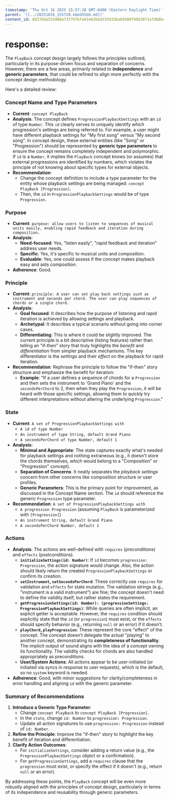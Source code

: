 ```yaml
---
timestamp: 'Thu Oct 16 2025 15:57:20 GMT-0400 (Eastern Daylight Time)'
parent: '[[../20251016_155720.e6ed55bb.md]]'
content_id: 8d37dda533488a73f76fbfe61442bbd335d33ba69388f9683671afdb8bcd2042
---
```


# response:

The `PlayBack` concept design largely follows the principles outlined, particularly in its purpose-driven focus and separation of concerns. However, there are a few areas, primarily related to **independence** and **generic parameters**, that could be refined to align more perfectly with the concept design methodology.

Here's a detailed review:

### Concept Name and Type Parameters

* **Current**: `concept PlayBack`
* **Analysis**: The concept defines `ProgressionPlaybackSettings` with an `id` of type `Number`. This `id` clearly serves to uniquely identify *which* progression's settings are being referred to. For example, a user might have different playback settings for "My first song" versus "My second song". In concept design, these external entities (like "Song" or "Progression") should be represented by **generic type parameters** to ensure the concept remains completely independent and polymorphic. If `id` is a `Number`, it implies the `PlayBack` concept knows (or assumes) that external progressions are identified by numbers, which violates the principle of not knowing about specific types for external objects.
* **Recommendation**:
  * Change the concept definition to include a type parameter for the entity whose playback settings are being managed: `concept PlayBack [Progression]`.
  * Then, the `id` in `ProgressionPlaybackSettings` would be of type `Progression`.

### Purpose

* **Current**: `purpose: allow users to listen to sequences of musical units easily, enabling rapid feedback and iteration during composition.`
* **Analysis**:
  * **Need-focused**: Yes, "listen easily", "rapid feedback and iteration" address user needs.
  * **Specific**: Yes, it's specific to musical units and composition.
  * **Evaluable**: Yes, one could assess if the concept makes playback easy and aids composition.
* **Adherence**: Good.

### Principle

* **Current**: `principle: A user can set play back settings such as instrument and seconds per chord. The user can play sequences of chords or a single chord.`
* **Analysis**:
  * **Goal focused**: It describes how the purpose of listening and rapid iteration is achieved by allowing settings and playback.
  * **Archetypal**: It describes a typical scenario without going into corner cases.
  * **Differentiating**: This is where it could be slightly improved. The current principle is a bit descriptive (listing features) rather than telling an "if-then" story that truly highlights the *benefit* and *differentiation* from simpler playback mechanisms. The key differentiator is the *settings* and their *effect* on the playback for rapid iteration.
* **Recommendation**: Rephrase the principle to follow the "if-then" story structure and emphasize the benefit for iteration:
  * **Example**: "If a user defines a sequence of chords for a `Progression` and then sets the instrument to 'Grand Piano' and the `secondsPerChord` to 2, then when they play the `Progression`, it will be heard with those specific settings, allowing them to quickly try different interpretations without altering the underlying `Progression`."

### State

* **Current**:
  `A set of ProgressionPlaybackSettings with`
  * `A id of type Number`
  * `An instrument of type String, default Grand Piano`
  * `A secondsPerChord of type Number, default 1`
* **Analysis**:
  * **Minimal and Appropriate**: The state captures exactly what's needed for playback settings and nothing extraneous (e.g., it doesn't store the chords themselves, which would belong to a "Composition" or "Progression" concept).
  * **Separation of Concerns**: It neatly separates the *playback settings* concern from other concerns like composition structure or user profiles.
  * **Generic Parameters**: This is the primary point for improvement, as discussed in the Concept Name section. The `id` should reference the generic `Progression` type parameter.
* **Recommendation**:
  `A set of ProgressionPlaybackSettings with`
  * `A progression Progression` (assuming `PlayBack` is parameterized with `[Progression]`)
  * `An instrument String, default Grand Piano`
  * `A secondsPerChord Number, default 1`

### Actions

* **Analysis**: The actions are well-defined with `requires` (preconditions) and `effects` (postconditions).
  * **`initializeSettings(id: Number)`**: If `id` becomes `progression: Progression`, the action signature would change. Also, the action should likely return the created `ProgressionPlaybackSettings` or confirm its creation.
  * **`setInstrument`, `setSecondsPerChord`**: These correctly use `requires` for validation and `effects` for state mutation. The validation strings (e.g., "instrument is a valid instrument") are fine; the concept doesn't need to define the validity itself, but rather states the requirement.
  * **`getProgressionSettings(id: Number): (progressionSettings: ProgressionPlaybackSettings)`**: While queries are often implicit, an explicit getter is acceptable. However, the `requires` condition should explicitly state that the `id` (or `progression`) must exist, or the `effects` should specify behavior (e.g., returning `null` or an error) if it doesn't.
  * **`playChord`, `playProgression`**: These represent the core "effect" of the concept. The concept doesn't delegate the actual "playing" to another concept, demonstrating its **completeness of functionality**. The implicit output of sound aligns with the idea of a concept owning its functionality. The validity checks for chords are also handled appropriately as preconditions.
  * **User/System Actions**: All actions appear to be user-initiated (or initiated via syncs in response to user requests), which is the default, so no `system` keyword is needed.
* **Adherence**: Good, with minor suggestions for clarity/completeness in error handling and aligning `id` with the generic parameter.

### Summary of Recommendations

1. **Introduce a Generic Type Parameter**:
   * Change `concept PlayBack` to `concept PlayBack [Progression]`.
   * In the `state`, change `id: Number` to `progression: Progression`.
   * Update all action signatures to use `progression: Progression` instead of `id: Number`.
2. **Refine the Principle**: Improve the "if-then" story to highlight the key benefit of iteration and differentiation.
3. **Clarify Action Outcomes**:
   * For `initializeSettings`, consider adding a return value (e.g., the `ProgressionPlaybackSettings` object or a confirmation).
   * For `getProgressionSettings`, add a `requires` clause that the `progression` must exist, or specify the effect if it doesn't (e.g., return `null` or an error).

By addressing these points, the `PlayBack` concept will be even more robustly aligned with the principles of concept design, particularly in terms of its independence and reusability through generic parameters.
